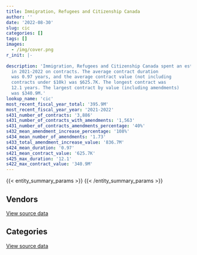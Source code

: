 ```yaml
---
title: Immigration, Refugees and Citizenship Canada
author: ''
date: '2022-08-30'
slug: cic
categories: []
tags: []
images:
  - /img/cover.png
r_init: |-
  
description: 'Immigration, Refugees and Citizenship Canada spent an estimated $395.9M
  in 2021-2022 on contracts. The average contract duration
  was 0.97 years, and the average contract value (not including
  contracts under $10k) was $625.7K. The longest contract was
  12.1 years. The largest contract by value (including amendments)
  was $340.9M.'
lookup_name: 'cic'
most_recent_fiscal_year_total: '395.9M'
most_recent_fiscal_year_year: '2021-2022'
s431_number_of_contracts: '3,886'
s431_number_of_contracts_with_amendments: '1,563'
s431_number_of_contracts_amendments_percentage: '40%'
s432_mean_amendment_increase_percentage: '108%'
s434_mean_number_of_amendments: '1.73'
s433_total_amendment_increase_value: '836.7M'
s424_mean_duration: '0.97'
s421_mean_contract_value: '625.7K'
s425_max_duration: '12.1'
s422_max_contract_value: '340.9M'
---
```


<script src="/rmarkdown-libs/htmlwidgets/htmlwidgets.js"></script>
<link href="/rmarkdown-libs/datatables-css/datatables-crosstalk.css" rel="stylesheet" />
<script src="/rmarkdown-libs/datatables-binding/datatables.js"></script>
<script src="/rmarkdown-libs/jquery/jquery-3.6.0.min.js"></script>
<link href="/rmarkdown-libs/dt-core-bootstrap/css/dataTables.bootstrap.min.css" rel="stylesheet" />
<link href="/rmarkdown-libs/dt-core-bootstrap/css/dataTables.bootstrap.extra.css" rel="stylesheet" />
<script src="/rmarkdown-libs/dt-core-bootstrap/js/jquery.dataTables.min.js"></script>
<script src="/rmarkdown-libs/dt-core-bootstrap/js/dataTables.bootstrap.min.js"></script>
<link href="/rmarkdown-libs/crosstalk/css/crosstalk.min.css" rel="stylesheet" />
<script src="/rmarkdown-libs/crosstalk/js/crosstalk.min.js"></script>
<script src="/rmarkdown-libs/htmlwidgets/htmlwidgets.js"></script>
<link href="/rmarkdown-libs/datatables-css/datatables-crosstalk.css" rel="stylesheet" />
<script src="/rmarkdown-libs/datatables-binding/datatables.js"></script>
<script src="/rmarkdown-libs/jquery/jquery-3.6.0.min.js"></script>
<link href="/rmarkdown-libs/dt-core-bootstrap/css/dataTables.bootstrap.min.css" rel="stylesheet" />
<link href="/rmarkdown-libs/dt-core-bootstrap/css/dataTables.bootstrap.extra.css" rel="stylesheet" />
<script src="/rmarkdown-libs/dt-core-bootstrap/js/jquery.dataTables.min.js"></script>
<script src="/rmarkdown-libs/dt-core-bootstrap/js/dataTables.bootstrap.min.js"></script>
<link href="/rmarkdown-libs/crosstalk/css/crosstalk.min.css" rel="stylesheet" />
<script src="/rmarkdown-libs/crosstalk/js/crosstalk.min.js"></script>

{{< entity_summary_params >}}
{{< /entity_summary_params >}}

## Vendors

<div id="htmlwidget-1" style="width:100%;height:auto;" class="datatables html-widget"></div>
<script type="application/json" data-for="htmlwidget-1">{"x":{"style":"bootstrap","filter":"none","vertical":false,"data":[["<a href=\"/vendors/73719_newfoundland_labrador/\">73719 Newfoundland Labrador<\/a>","<a href=\"/vendors/a_hundred_answers/\">A Hundred Answers<\/a>","<a href=\"/vendors/acart_communications/\">Acart Communications<\/a>","<a href=\"/vendors/accenture/\">Accenture<\/a>","<a href=\"/vendors/action_personnel_of_ottawa_hull/\">Action Personnel of Ottawa Hull<\/a>","<a href=\"/vendors/adga_group/\">ADGA Group<\/a>","<a href=\"/vendors/adobe/\">Adobe<\/a>","<a href=\"/vendors/adrm_technology_consulting/\">ADRM Technology Consulting<\/a>","<a href=\"/vendors/advanced_business_interiors/\">Advanced Business Interiors<\/a>","<a href=\"/vendors/advanced_chippewa_technologies/\">Advanced Chippewa Technologies<\/a>","<a href=\"/vendors/altis_human_resources/\">Altis Human Resources<\/a>","<a href=\"/vendors/aon_reed_stenhouse/\">Aon Reed Stenhouse<\/a>","<a href=\"/vendors/applied_electonics/\">Applied Electonics<\/a>","<a href=\"/vendors/artemp_personnel_services/\">Artemp Personnel Services<\/a>","<a href=\"/vendors/atco/\">ATCO<\/a>","<a href=\"/vendors/avi_spl_canada/\">AVI SPL Canada<\/a>","<a href=\"/vendors/bdo_canada/\">BDO Canada<\/a>","<a href=\"/vendors/ca/\">CA<\/a>","<a href=\"/vendors/cache_computer_consulting/\">Cache Computer Consulting<\/a>","<a href=\"/vendors/calian/\">Calian<\/a>","<a href=\"/vendors/canadian_bank_note_company/\">Canadian Bank Note Company<\/a>","<a href=\"/vendors/canadian_bureau_for_international_education/\">Canadian Bureau for International Education<\/a>","<a href=\"/vendors/canadian_corps_of_commissionaires/\">Canadian Corps of Commissionaires<\/a>","<a href=\"/vendors/canadian_red_cross/\">Canadian Red Cross<\/a>","<a href=\"/vendors/carahsoft_technology/\">Carahsoft Technology<\/a>","<a href=\"/vendors/carleton_university/\">Carleton University<\/a>","<a href=\"/vendors/cbci_telecom/\">CBCI Telecom<\/a>","<a href=\"/vendors/cdw_canada/\">CDW Canada<\/a>","<a href=\"/vendors/cgi/\">CGI<\/a>","<a href=\"/vendors/charron_human_resources/\">Charron Human Resources<\/a>","<a href=\"/vendors/cision_canada/\">Cision Canada<\/a>","<a href=\"/vendors/cistel_technology/\">Cistel Technology<\/a>","<a href=\"/vendors/cofomo/\">Cofomo<\/a>","<a href=\"/vendors/colliers_project_leaders/\">Colliers Project Leaders<\/a>","<a href=\"/vendors/commvault_systems/\">Commvault Systems<\/a>","<a href=\"/vendors/compugen/\">Compugen<\/a>","<a href=\"/vendors/contract_community/\">Contract Community<\/a>","<a href=\"/vendors/convergint_technologies/\">Convergint Technologies<\/a>","<a href=\"/vendors/coradix_technology_consulting/\">Coradix Technology Consulting<\/a>","<a href=\"/vendors/cossette_communications/\">Cossette Communications<\/a>","<a href=\"/vendors/csdc_systems/\">CSDC Systems<\/a>","<a href=\"/vendors/d_doyle_installations/\">D Doyle Installations<\/a>","<a href=\"/vendors/dalhousie_university/\">Dalhousie University<\/a>","<a href=\"/vendors/dalian_enterprises/\">Dalian Enterprises<\/a>","<a href=\"/vendors/data_communications_management/\">Data Communications Management<\/a>","<a href=\"/vendors/deloitte_and_touche/\">Deloitte and Touche<\/a>","<a href=\"/vendors/donna_cona/\">Donna Cona<\/a>","<a href=\"/vendors/dynabook_canada/\">Dynabook Canada<\/a>","<a href=\"/vendors/dynamic_personnel_consultants/\">Dynamic Personnel Consultants<\/a>","<a href=\"/vendors/eberhard_von_huene_associates/\">Eberhard Von Huene Associates<\/a>","<a href=\"/vendors/ebsco_canada/\">EBSCO Canada<\/a>","<a href=\"/vendors/eclipsys_solutions/\">Eclipsys Solutions<\/a>","<a href=\"/vendors/ecole_de_langues_abce/\">Ecole De Langues Abce<\/a>","<a href=\"/vendors/ekos_research_associates/\">Ekos Research Associates<\/a>","<a href=\"/vendors/emtec/\">Emtec<\/a>","<a href=\"/vendors/environics_research_group/\">Environics Research Group<\/a>","<a href=\"/vendors/ernst_young/\">Ernst Young<\/a>","<a href=\"/vendors/esri/\">ESRI<\/a>","<a href=\"/vendors/excel_human_resources/\">Excel Human Resources<\/a>","<a href=\"/vendors/fast_forward_french/\">Fast Forward French<\/a>","<a href=\"/vendors/fmc_professionals/\">FMC Professionals<\/a>","<a href=\"/vendors/forrester_research/\">Forrester Research<\/a>","<a href=\"/vendors/fujitsu/\">Fujitsu<\/a>","<a href=\"/vendors/garda_security_group/\">Garda Security Group<\/a>","<a href=\"/vendors/gartner/\">Gartner<\/a>","<a href=\"/vendors/general_dynamics/\">General Dynamics<\/a>","<a href=\"/vendors/gilmore_reproductions/\">Gilmore Reproductions<\/a>","<a href=\"/vendors/global_knowledge/\">Global Knowledge<\/a>","<a href=\"/vendors/global_upholstery/\">Global Upholstery<\/a>","<a href=\"/vendors/goss_gilroy/\">Goss Gilroy<\/a>","<a href=\"/vendors/grand_toy/\">Grand Toy<\/a>","<a href=\"/vendors/graybridge_international_consulting/\">Graybridge International Consulting<\/a>","<a href=\"/vendors/haworth/\">Haworth<\/a>","<a href=\"/vendors/hypertec/\">Hypertec<\/a>","<a href=\"/vendors/ibiska_telecom/\">Ibiska Telecom<\/a>","<a href=\"/vendors/ibm_canada/\">IBM Canada<\/a>","<a href=\"/vendors/info_tech_research_group/\">Info Tech Research Group<\/a>","<a href=\"/vendors/insa/\">Insa<\/a>","<a href=\"/vendors/ipsos/\">Ipsos<\/a>","<a href=\"/vendors/iron_mountain/\">Iron Mountain<\/a>","<a href=\"/vendors/itex/\">ITEX<\/a>","<a href=\"/vendors/l_agence/\">L Agence<\/a>","<a href=\"/vendors/l3harris/\">L3Harris<\/a>","<a href=\"/vendors/like_10/\">Like 10<\/a>","<a href=\"/vendors/lowe_martin_company/\">Lowe Martin Company<\/a>","<a href=\"/vendors/lro_staffing/\">LRO Staffing<\/a>","<a href=\"/vendors/lumina_it/\">Lumina IT<\/a>","<a href=\"/vendors/makwa_resourcing/\">Makwa Resourcing<\/a>","<a href=\"/vendors/maplesoft_consulting/\">Maplesoft Consulting<\/a>","<a href=\"/vendors/mckinsey_and_company/\">McKinsey and Company<\/a>","<a href=\"/vendors/mdos_consulting/\">MDOS Consulting<\/a>","<a href=\"/vendors/medavie/\">Medavie<\/a>","<a href=\"/vendors/media_q/\">Media Q<\/a>","<a href=\"/vendors/megalexis_communications/\">Megalexis Communications<\/a>","<a href=\"/vendors/microsoft_canada/\">Microsoft Canada<\/a>","<a href=\"/vendors/mindwire_systems/\">Mindwire Systems<\/a>","<a href=\"/vendors/mishkumi_technologies/\">Mishkumi Technologies<\/a>","<a href=\"/vendors/mitsubishi_motor_sales/\">Mitsubishi Motor Sales<\/a>","<a href=\"/vendors/modis_canada/\">Modis Canada<\/a>","<a href=\"/vendors/moore_canada/\">Moore Canada<\/a>","<a href=\"/vendors/mwco/\">MWCO<\/a>","<a href=\"/vendors/national_arts_centre/\">National Arts Centre<\/a>","<a href=\"/vendors/nations_translation_group/\">Nations Translation Group<\/a>","<a href=\"/vendors/nattiq/\">NATTIQ<\/a>","<a href=\"/vendors/nav_canada/\">NAV Canada<\/a>","<a href=\"/vendors/neptune_security_services/\">Neptune Security Services<\/a>","<a href=\"/vendors/nimble_information_strategies/\">Nimble Information Strategies<\/a>","<a href=\"/vendors/nisha_techonologies/\">Nisha Techonologies<\/a>","<a href=\"/vendors/nitam_solutions/\">Nitam Solutions<\/a>","<a href=\"/vendors/northern_micro/\">Northern Micro<\/a>","<a href=\"/vendors/nova_networks/\">Nova Networks<\/a>","<a href=\"/vendors/nua_office/\">NUA Office<\/a>","<a href=\"/vendors/ogilvy_montreal/\">Ogilvy Montreal<\/a>","<a href=\"/vendors/opentext/\">OpenText<\/a>","<a href=\"/vendors/oracle_canada/\">Oracle Canada<\/a>","<a href=\"/vendors/oxford_economics_usa/\">Oxford Economics USA<\/a>","<a href=\"/vendors/paladin_group/\">Paladin Group<\/a>","<a href=\"/vendors/panasonic/\">Panasonic<\/a>","<a href=\"/vendors/pattison_sign_group/\">Pattison Sign Group<\/a>","<a href=\"/vendors/pitney_bowes/\">Pitney Bowes<\/a>","<a href=\"/vendors/pleiad_canada/\">Pleiad Canada<\/a>","<a href=\"/vendors/portage_personnel/\">Portage Personnel<\/a>","<a href=\"/vendors/pra/\">PRA<\/a>","<a href=\"/vendors/pricewaterhouse_coopers/\">Pricewaterhouse Coopers<\/a>","<a href=\"/vendors/printers_plus/\">Printers Plus<\/a>","<a href=\"/vendors/procom_consultants/\">Procom Consultants<\/a>","<a href=\"/vendors/prosci_canada/\">Prosci Canada<\/a>","<a href=\"/vendors/purespirit_solutions/\">PureSpirIT Solutions<\/a>","<a href=\"/vendors/qmr/\">QMR<\/a>","<a href=\"/vendors/quintet_consulting/\">Quintet Consulting<\/a>","<a href=\"/vendors/randstad/\">Randstad<\/a>","<a href=\"/vendors/rapiscan_systems/\">Rapiscan Systems<\/a>","<a href=\"/vendors/rhea/\">RHEA<\/a>","<a href=\"/vendors/ricoh/\">Ricoh<\/a>","<a href=\"/vendors/samson_associes/\">Samson Associes<\/a>","<a href=\"/vendors/sap/\">SAP<\/a>","<a href=\"/vendors/sas_institute/\">SAS Institute<\/a>","<a href=\"/vendors/scalar_decisions/\">Scalar Decisions<\/a>","<a href=\"/vendors/shi_canada/\">SHI Canada<\/a>","<a href=\"/vendors/si_systems/\">SI Systems<\/a>","<a href=\"/vendors/softchoice/\">Softchoice<\/a>","<a href=\"/vendors/softsim_technologies/\">Softsim Technologies<\/a>","<a href=\"/vendors/solotech/\">Solotech<\/a>","<a href=\"/vendors/st_john_ambulance/\">St John Ambulance<\/a>","<a href=\"/vendors/st_joseph_print_group/\">St Joseph Print Group<\/a>","<a href=\"/vendors/stantec/\">Stantec<\/a>","<a href=\"/vendors/super_channel_international/\">Super Channel International<\/a>","<a href=\"/vendors/supremex/\">SupremeX<\/a>","<a href=\"/vendors/systematix_solutions/\">Systematix Solutions<\/a>","<a href=\"/vendors/systemscope/\">Systemscope<\/a>","<a href=\"/vendors/teknion/\">Teknion<\/a>","<a href=\"/vendors/telus_canada/\">Telus Canada<\/a>","<a href=\"/vendors/the_aim_group/\">The AIM Group<\/a>","<a href=\"/vendors/the_halifax_group/\">The Halifax Group<\/a>","<a href=\"/vendors/the_right_door_consulting/\">The Right Door Consulting<\/a>","<a href=\"/vendors/thomas_schmidt/\">Thomas Schmidt<\/a>","<a href=\"/vendors/tiree/\">Tiree<\/a>","<a href=\"/vendors/toshiba_canada/\">Toshiba Canada<\/a>","<a href=\"/vendors/totem_offisource/\">Totem Offisource<\/a>","<a href=\"/vendors/toyota/\">Toyota<\/a>","<a href=\"/vendors/tpg_technology_consultants/\">Tpg Technology Consultants<\/a>","<a href=\"/vendors/trm_technologies/\">TRM Technologies<\/a>","<a href=\"/vendors/university_of_alberta/\">University of Alberta<\/a>","<a href=\"/vendors/university_of_ottawa/\">University of Ottawa<\/a>","<a href=\"/vendors/university_of_toronto/\">University of Toronto<\/a>","<a href=\"/vendors/veritaaq_technology_house/\">Veritaaq Technology House<\/a>","<a href=\"/vendors/vfs_global/\">VFS Global<\/a>","<a href=\"/vendors/visa_services/\">Visa Services<\/a>","<a href=\"/vendors/vmware/\">VMware<\/a>","<a href=\"/vendors/wolters_kluwer/\">Wolters Kluwer<\/a>","<a href=\"/vendors/worldreach_software/\">Worldreach Software<\/a>","<a href=\"/vendors/xerox/\">Xerox<\/a>","<a href=\"/vendors/xpera_risk_mitigation_investigation/\">Xpera Risk Mitigation Investigation<\/a>","<a href=\"/vendors/zernam_enterprise/\">Zernam Enterprise<\/a>","<a href=\"/vendors/zycom/\">Zycom<\/a>"],[1246539.59,14199.26,null,null,null,59158.92,null,1278477.01,720284.18,1546416.78,35200.11,3648.48,217390.01,null,5926.04,8182.04,176619,null,111452.99,1469608.02,40109155.91,26669.7,5140784.88,4995000,1074.8,null,347118.09,null,3744431.72,null,78500.15,155219.4,784911.11,39103.57,187596.18,null,9465.58,null,3147793.88,2550378,122827.12,null,6904.11,2242410.95,240512.28,121541.12,null,null,82783.8,50522.35,49992.08,24460.51,134424.45,15760.94,260691.97,10565.13,null,85317.4,2681026.36,14000,null,165786.84,5867593.41,null,4096161.19,71538.84,507223.67,null,67152.52,24690.31,null,377079.61,null,128169.86,568807.08,992534.88,null,null,null,473696.12,86439.79,null,null,null,146095.83,null,264005.02,1072646.42,4403430.62,1869134.55,null,5449607.46,56500,null,1851444.82,11498765.11,544471.72,null,7140781.48,null,119342.89,41033.39,null,null,14999999,null,25933.74,549985.54,124677.71,67826.18,null,null,null,72169.24,9764199.71,null,261690.83,25316.34,null,94852.51,null,37227.88,null,672773.62,71017.11,489653.18,null,195015.92,null,null,7582866.14,22616.43,null,921740.16,73009.13,1360581.29,700563.69,50795.54,null,972784.02,58048.74,null,21930.47,null,11649.4,82811.97,25419.03,23249.75,137340.69,null,500342.9,25511.86,190550.87,null,null,null,210649.19,386347.14,null,62445.52,337005.11,427157.37,null,null,null,11862841.45,60019570.5,2852146.98,null,17098.05,300518.83,190723.38,null,52277.09,1110.14],[null,null,null,null,null,363616.03,null,3322363.81,211452.67,1187384.32,17660.16,10351.52,139022.32,null,36351.2,53928.55,107293.5,null,146599.95,480582.93,107954473.66,16453,6438803.2,null,403393.23,null,897626.83,42950.1,2920854.18,null,75963.52,234534.81,1004466.67,null,1191.41,24475.8,null,24649.72,3280977.89,2336412.46,233984.34,34175.61,null,2000187.5,260601.62,10999.47,298728.1,null,90296.01,105300.11,21994.44,34950.71,94380.82,null,243679.08,175730.35,57143.28,68442.83,1025898.22,null,106267.18,null,5694824.1,null,3181746.22,30565.99,679113.3,null,44179.91,54251.49,36813.3,256317.28,6979.08,777074.16,423838.91,444519.56,null,null,63342.31,463028.4,16404.55,49974.98,null,2608.45,145916.5,260072.79,357069.92,1029792.91,3598844.89,8584335.78,null,5464537.89,56500,null,2536654.14,13303288.84,4465990.09,null,8876192.5,null,19496.61,null,null,null,null,null,62088.22,492082.6,293415.14,149571.51,null,null,57470.92,17018.5,11221558.91,null,236959.62,16428.69,null,60324.17,3157.92,184127.1,12014.92,995404.76,null,716189.56,44460.84,2603904.02,null,120310.06,9253658.26,7559.47,34323.75,882740.23,112661,198788.7,78709.28,6261.58,null,1076100.11,43064.18,null,null,null,null,null,4317.75,17328.55,null,null,133182.84,null,30215.03,44056.22,4810.89,null,81704.6,null,null,70630.84,36149.43,228296.46,14000,null,null,12902924.88,51617421.02,2859961.08,null,null,null,182487.15,null,10715.07,24284.35],[null,null,284986,7057795.55,460795.66,397224.81,39522.79,5085518.86,172918.97,1106617.36,null,null,18046.19,9193.59,29485.57,null,102255.74,null,166237.39,null,115427635.27,20000,11357806.76,10731.86,27773.95,54240,123354.29,247123.26,2459350.59,8833.45,26130,null,1093252.22,null,25987.53,null,null,64265.34,3829781.71,2497855.59,99965.14,null,null,1925199.06,259889.59,6854340.91,297911.9,2503294.34,23343.57,null,30439.88,65222.4,16031.8,null,null,116858.36,81220.82,46390.83,962148.45,null,null,35645.4,5679264.47,null,3499296.77,27061.7,677257.8,13790.52,28574.35,39790.12,359616.46,261544.68,30161.03,656071.33,563944.42,2278970.76,null,9844.33,246853.45,1338394.81,14677.53,6447254.21,null,27608.06,11493.09,106758.27,279428.5,1056219.98,2620856.59,9858451.63,7052.58,7067559.96,56500,null,2868103.21,13977235.32,null,null,8647760.88,10212.49,null,null,null,11201.24,null,null,61918.58,287083.99,305061.23,501689.6,null,83182.63,912.24,null,6808133.01,null,61856.96,null,45207.13,50933.41,20320.26,183624.02,67468.42,550364.16,22148,631015.25,139762.46,877145.16,105047.86,102613.44,7108474.06,null,null,978610.21,76416.25,1227675.95,556244.56,6244.47,1771.21,4005525.23,173830.72,null,null,4170556.78,null,null,null,30109.61,null,98253.5,364142.39,55922.64,132873.32,263615.1,17122.41,112322,null,null,24975.24,null,454310.29,290346.84,null,null,17566.19,13877842.52,39346656.61,2852146.98,10075.82,null,null,86583.16,null,null,null],[null,null,null,13305034.72,2478925.84,503654.31,8040.91,7636592.87,210502.59,1450115.72,22445.26,null,22495.43,86682.39,29485.57,null,167866.05,767.68,165022.97,91455.28,118509841.94,null,15756500.53,92220.56,1320777.62,null,null,635143.44,2336757.07,58471.55,26130,null,null,null,null,null,null,null,3983776.66,1108701.76,null,null,null,1549241.19,223050.88,13427872.21,6632.61,3984683.73,15619.27,null,62573.02,71214.38,105507.89,null,null,221100.93,null,152271.06,1099366.71,12672,null,11494.35,544587,678924.56,4345940.27,null,677257.8,12317,null,21474.77,26534.72,195655.26,null,14690,548666.08,2800455.47,61937.16,40035.15,106643.36,3691200.72,14677.53,20608212.85,25076.33,23645.75,6442.06,72456.29,692010.41,1061934.01,4185021.75,7427600.54,91935.42,6556563.27,56500,4705.75,3043708.18,13593873.29,null,86040.73,10488776.96,null,null,null,25567.29,19522.56,null,2000000,61918.58,null,48745.26,1416370.41,19172.47,313359.23,null,null,7265480.52,5851.23,null,null,null,45569.4,35999.38,175322.83,67468.42,1359010.68,30577.8,112395.88,390437.6,null,327740.27,83530.53,9227925.47,null,39996.35,1093629.66,94754.74,261014.55,null,6244.47,10674.68,11491497.5,null,78848.58,null,4517071.88,null,null,null,54836.64,null,99993.7,296584.44,119587.71,968499.68,235210.89,25425,189840,null,null,null,null,543144.38,467312.85,null,11865,1587.31,18623828.13,39346656.61,2852146.98,18640.27,810.05,null,null,8832069.7,null,null]],"container":"<table class=\"table table-striped table-hover row-border order-column display\">\n  <thead>\n    <tr>\n      <th>Vendor<\/th>\n      <th>2018-2019<\/th>\n      <th>2019-2020<\/th>\n      <th>2020-2021<\/th>\n      <th>2021-2022<\/th>\n    <\/tr>\n  <\/thead>\n<\/table>","options":{"order":[[4,"desc"]],"pageLength":10,"autoWidth":true,"columnDefs":[{"targets":1,"render":"function(data, type, row, meta) {\n    return type !== 'display' ? data : DTWidget.formatCurrency(data, \"$\", 2, 3, \",\", \".\", true, null);\n  }"},{"targets":2,"render":"function(data, type, row, meta) {\n    return type !== 'display' ? data : DTWidget.formatCurrency(data, \"$\", 2, 3, \",\", \".\", true, null);\n  }"},{"targets":3,"render":"function(data, type, row, meta) {\n    return type !== 'display' ? data : DTWidget.formatCurrency(data, \"$\", 2, 3, \",\", \".\", true, null);\n  }"},{"targets":4,"render":"function(data, type, row, meta) {\n    return type !== 'display' ? data : DTWidget.formatCurrency(data, \"$\", 2, 3, \",\", \".\", true, null);\n  }"},{"width":"16%","targets":[1,2,3,4]},{"className":"dt-right","targets":[1,2,3,4]}],"orderClasses":false}},"evals":["options.columnDefs.0.render","options.columnDefs.1.render","options.columnDefs.2.render","options.columnDefs.3.render"],"jsHooks":[]}</script>
<p class="text-right">
<a href="https://github.com/GoC-Spending/contracts-data/tree/main/data/out/departments/cic/summary_by_fiscal_year_by_vendor.csv" class="source-data-link btn btn-link">View source data</a>
</p>

## Categories

<div id="htmlwidget-2" style="width:100%;height:auto;" class="datatables html-widget"></div>
<script type="application/json" data-for="htmlwidget-2">{"x":{"style":"bootstrap","filter":"none","vertical":false,"data":[["<a href=\"/categories/facilities_and_construction/\">Facilities and construction<\/a>","<a href=\"/categories/office_management/\">Office management<\/a>","<a href=\"/categories/professional_services/\">Professional services<\/a>","<a href=\"/categories/information_technology/\">Information technology<\/a>","<a href=\"/categories/medical/\">Medical<\/a>","<a href=\"/categories/transportation_and_logistics/\">Transportation and logistics<\/a>","<a href=\"/categories/industrial_products_and_services/\">Industrial products and services<\/a>","<a href=\"/categories/travel/\">Travel<\/a>","<a href=\"/categories/security_and_protection/\">Security and protection<\/a>","<a href=\"/categories/human_capital/\">Human capital<\/a>"],[68990.89,44368874.07,108563904.78,86862331.84,5449607.46,269789.76,481399.94,3648.48,5326228.13,1508530.78],[67681.44,111681578.55,81183681.02,96756380.98,5464537.89,271757.06,671401.29,19932.77,6438803.2,1826817.93],[41350.57,119204190.18,84512084.21,105354642.29,7067559.96,193405.5,1451120.15,337339.17,11402371.5,2071638.51],[62706.44,122727137.03,111755923.62,131829629.41,7019815.84,242253.28,337000.54,469012.53,18765752.93,2734048.85]],"container":"<table class=\"table table-striped table-hover row-border order-column display\">\n  <thead>\n    <tr>\n      <th>Category<\/th>\n      <th>2018-2019<\/th>\n      <th>2019-2020<\/th>\n      <th>2020-2021<\/th>\n      <th>2021-2022<\/th>\n    <\/tr>\n  <\/thead>\n<\/table>","options":{"order":[[4,"desc"]],"dom":"t","pageLength":30,"autoWidth":true,"columnDefs":[{"targets":1,"render":"function(data, type, row, meta) {\n    return type !== 'display' ? data : DTWidget.formatCurrency(data, \"$\", 2, 3, \",\", \".\", true, null);\n  }"},{"targets":2,"render":"function(data, type, row, meta) {\n    return type !== 'display' ? data : DTWidget.formatCurrency(data, \"$\", 2, 3, \",\", \".\", true, null);\n  }"},{"targets":3,"render":"function(data, type, row, meta) {\n    return type !== 'display' ? data : DTWidget.formatCurrency(data, \"$\", 2, 3, \",\", \".\", true, null);\n  }"},{"targets":4,"render":"function(data, type, row, meta) {\n    return type !== 'display' ? data : DTWidget.formatCurrency(data, \"$\", 2, 3, \",\", \".\", true, null);\n  }"},{"width":"16%","targets":[1,2,3,4]},{"className":"dt-right","targets":[1,2,3,4]}],"orderClasses":false,"lengthMenu":[10,25,30,50,100]}},"evals":["options.columnDefs.0.render","options.columnDefs.1.render","options.columnDefs.2.render","options.columnDefs.3.render"],"jsHooks":[]}</script>
<p class="text-right">
<a href="https://github.com/GoC-Spending/contracts-data/tree/main/data/out/departments/cic/summary_by_fiscal_year_by_category.csv" class="source-data-link btn btn-link">View source data</a>
</p>
